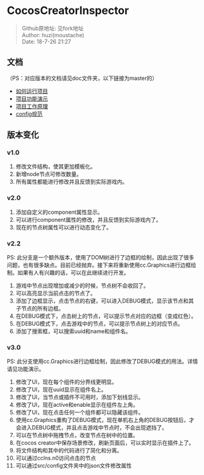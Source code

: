 # CocosCreatorInspector

> Github原地址: 见fork地址<br>
> Author: huzi(moustache)<br>
> Date: 18-7-26 21:27

## 文档

（PS：对应版本的文档请见doc文件夹，以下链接为master的）

 - [如何运行项目](https://github.com/bilibiliChangKai/CocosCreatorInspector/blob/master/doc/%E5%A6%82%E4%BD%95%E8%BF%90%E8%A1%8C%E9%A1%B9%E7%9B%AE.md)
 - [项目功能演示](https://github.com/bilibiliChangKai/CocosCreatorInspector/blob/master/doc/%E9%A1%B9%E7%9B%AE%E5%8A%9F%E8%83%BD%E6%BC%94%E7%A4%BA.md)
 - [项目工作原理](https://github.com/bilibiliChangKai/CocosCreatorInspector/blob/master/doc/%E9%A1%B9%E7%9B%AE%E5%B7%A5%E4%BD%9C%E5%8E%9F%E7%90%86.md)
 - [config规范](https://github.com/bilibiliChangKai/CocosCreatorInspector/blob/master/doc/config%E8%A7%84%E8%8C%83.md)

## 版本变化

### v1.0

 1. 修改文件结构，使其更加模板化。
 2. 新增node节点可修改数量。
 3. 所有属性都能进行修改并且反馈到实际游戏内。

### v2.0

 1. 添加自定义的component属性显示。
 2. 可以进行component属性的修改，并且反馈到实际游戏内了。
 3. 现在的节点树属性可以进行动态变化了。

### v2.2

PS: 此分支是一个额外版本，使用了DOM树进行了边框的绘制，因此出现了很多问题，也有很多缺点。目前已经抛弃。接下来将重新使用cc.Graphics进行边框绘制。如果有人有兴趣的话，可以在此继续进行开发。

 1. 游戏中节点出现增加或减少的时候，节点树不会收回了。
 1. 可以高亮显示当前点击的节点了。
 1. 添加了边框显示，点击节点的右键，可以进入DEBUG模式，显示该节点和其子节点的所有边框。
 2. 在DEBUG模式下，点击树上的节点，可以提示节点对应的边框（变成红色）。
 3. 在DEBUG模式下，点击游戏中的节点，可以提示节点树上的对应节点。
 3. 添加了搜索框，可以搜索uuid和name和组件名。

### v3.0

PS: 此分支使用cc.Graphics进行边框绘制，因此修改了DEBUG模式的用法。详情请见功能演示。

 1. 修改了UI，现在每个组件的分界线更明显。
 2. 修改了UI，现在uuid显示在组件名上。
 2. 修改了UI，当节点或插件不可用时，添加下划线显示。
 3. 修改了UI，现在active和enable显示在组件左上角。
 4. 修改了UI，现在点击任何一个组件都可以隐藏该组件。
 2. 使用cc.Graphics重构了DEBUG模式，现在单机右上角的DEBUG按钮后，才会进入DEBUG模式，并且点击游戏中节点时，不会出现遮挡了。
 3. 可以在节点树中拖拽节点，改变节点在树中的位置。
 4. 在cocos creator中保存场景修改，刷新页面后，可以实时显示在插件上了。
 5. 将文件结构和其中的代码进行了简化和分离。
 5. 可以通过ccIns.n0访问点击的节点
 5. 可以通过src/config文件夹中的json文件修改属性